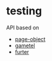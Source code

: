 # testing


API based on

- [page-object](https://github.com/cheezy/page-object)
- [gametel](https://github.com/leandog/gametel)
- [furter](https://github.com/leviwilson/furter)
